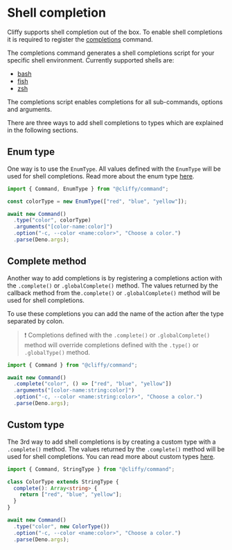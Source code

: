 # Shell completion

Cliffy supports shell completion out of the box. To enable shell completions it
is required to register the
[completions](./built_in_commands.md#completions-command) command.

The completions command generates a shell completions script for your specific
shell environment. Currently supported shells are:

- [bash](./built_in_commands.md#bash-completions)
- [fish](./built_in_commands.md#fish-completions)
- [zsh](./built_in_commands.md#zsh-completions)

The completions script enables completions for all sub-commands, options and
arguments.

There are three ways to add shell completions to types which are explained in
the following sections.

## Enum type

One way is to use the `EnumType`. All values defined with the `EnumType` will be
used for shell completions. Read more about the enum type
[here](./types.md#enum-type).

```typescript
import { Command, EnumType } from "@cliffy/command";

const colorType = new EnumType(["red", "blue", "yellow"]);

await new Command()
  .type("color", colorType)
  .arguments("[color-name:color]")
  .option("-c, --color <name:color>", "Choose a color.")
  .parse(Deno.args);
```

## Complete method

Another way to add completions is by registering a completions action with the
`.complete()` or `.globalComplete()` method. The values returned by the callback
method from the`.complete()` or `.globalComplete()` method will be used for
shell completions.

To use these completions you can add the name of the action after the type
separated by colon.

> ❗ Completions defined with the `.complete()` or `.globalComplete()` method
> will override completions defined with the `.type()` or `.globalType()`
> method.

```typescript
import { Command } from "@cliffy/command";

await new Command()
  .complete("color", () => ["red", "blue", "yellow"])
  .arguments("[color-name:string:color]")
  .option("-c, --color <name:string:color>", "Choose a color.")
  .parse(Deno.args);
```

## Custom type

The 3rd way to add shell completions is by creating a custom type with a
`.complete()` method. The values returned by the `.complete()` method will be
used for shell completions. You can read more about custom types
[here](./types.md#custom-types).

```typescript
import { Command, StringType } from "@cliffy/command";

class ColorType extends StringType {
  complete(): Array<string> {
    return ["red", "blue", "yellow"];
  }
}

await new Command()
  .type("color", new ColorType())
  .option("-c, --color <name:color>", "Choose a color.")
  .parse(Deno.args);
```
